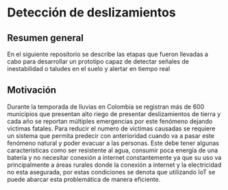 # Detección de deslizamientos 
## Resumen general
En el siguiente repositorio se describe las etapas que fueron llevadas a cabo para desarrollar un prototipo capaz de detectar señales de inestabilidad o taludes en el suelo y alertar en tiempo real
## Motivación
Durante la temporada de lluvias en Colombia se registran más de 600 municipios que presentan alto riego de presentar deslizamientos de tierra y cada año se reportan múltiples emergencias por este fenómeno dejando víctimas fatales.
Para reducir el numero de victimas causadas se requiere un sistema que permita predecir con anterioridad cuando va a pasar este fenómeno natural y poder evacuar a las personas.
Este debe tener algunas características como ser resistente al agua, consumir poca energía de una batería y no necesitar conexión a internet constantemente ya que su uso va principalmente a áreas rurales donde la conexión a internet y la electricidad no esta asegurada, por estas condiciones se denota que utilizando IoT se puede abarcar esta problemática de manera eficiente.
